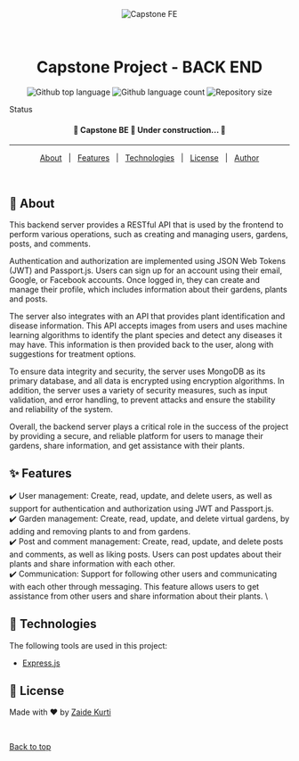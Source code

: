 <div align="center" id="top"> 
  <img src="./.github/app.gif" alt="Capstone FE" />

&#xa0;

  <!-- <a href="https://capstonefe.netlify.app">Demo</a> -->
</div>

<h1 align="center">Capstone Project - BACK END</h1>

<p align="center">
  <img alt="Github top language" src="https://img.shields.io/github/languages/top/Zaiido/capstone-fe?color=56BEB8">

  <img alt="Github language count" src="https://img.shields.io/github/languages/count/Zaiido/capstone-fe?color=56BEB8">

  <img alt="Repository size" src="https://img.shields.io/github/repo-size/Zaiido/capstone-fe?color=56BEB8">

  <!-- <img alt="Github issues" src="https://img.shields.io/github/issues/Zaiido/capstone-fe?color=56BEB8" /> -->

  <!-- <img alt="Github forks" src="https://img.shields.io/github/forks/Zaiido/capstone-fe?color=56BEB8" /> -->

  <!-- <img alt="Github stars" src="https://img.shields.io/github/stars/Zaiido/capstone-fe?color=56BEB8" /> -->
</p>

Status

<h4 align="center">
	🚧  Capstone BE 🚀 Under construction...  🚧
</h4>

<hr>

<p align="center">
  <a href="#dart-about">About</a> &#xa0; | &#xa0; 
  <a href="#sparkles-features">Features</a> &#xa0; | &#xa0;
  <a href="#rocket-technologies">Technologies</a> &#xa0; | &#xa0;
  <a href="#memo-license">License</a> &#xa0; | &#xa0;
  <a href="https://github.com/Zaiido" target="_blank">Author</a>
</p>

<br>

## :dart: About

This backend server provides a RESTful API that is used by the frontend to perform various operations, such as creating and managing users, gardens, posts, and comments.

Authentication and authorization are implemented using JSON Web Tokens (JWT) and Passport.js. Users can sign up for an account using their email, Google, or Facebook accounts. Once logged in, they can create and manage their profile, which includes information about their gardens, plants and posts.

The server also integrates with an API that provides plant identification and disease information. This API accepts images from users and uses machine learning algorithms to identify the plant species and detect any diseases it may have. This information is then provided back to the user, along with suggestions for treatment options.

To ensure data integrity and security, the server uses MongoDB as its primary database, and all data is encrypted using encryption algorithms. In addition, the server uses a variety of security measures, such as input validation, and error handling, to prevent attacks and ensure the stability and reliability of the system.

Overall, the backend server plays a critical role in the success of the project by providing a secure, and reliable platform for users to manage their gardens, share information, and get assistance with their plants.

## :sparkles: Features

:heavy_check_mark: User management: Create, read, update, and delete users, as well as support for authentication and authorization using JWT and Passport.js. \
:heavy_check_mark: Garden management: Create, read, update, and delete virtual gardens, by adding and removing plants to and from gardens. \
:heavy_check_mark: Post and comment management: Create, read, update, and delete posts and comments, as well as liking posts. Users can post updates about their plants and share information with each other. \
:heavy_check_mark: Communication: Support for following other users and communicating with each other through messaging. This feature allows users to get assistance from other users and share information about their plants. \

## :rocket: Technologies

The following tools are used in this project:

- [Express.js](https://expressjs.com/)
<!-- - [TypeScript](https://www.typescriptlang.org/) -->

## :memo: License

Made with :heart: by <a href="https://github.com/Zaiido" target="_blank">Zaide Kurti</a>

&#xa0;

<a href="#top">Back to top</a>
